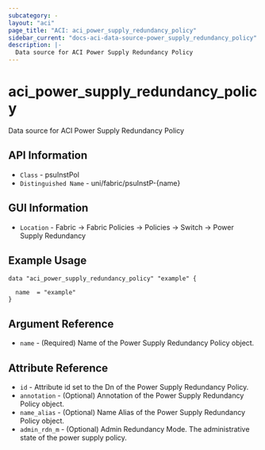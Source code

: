 ```yaml
---
subcategory: -
layout: "aci"
page_title: "ACI: aci_power_supply_redundancy_policy"
sidebar_current: "docs-aci-data-source-power_supply_redundancy_policy"
description: |-
  Data source for ACI Power Supply Redundancy Policy
---
```


# aci_power_supply_redundancy_policy #

Data source for ACI Power Supply Redundancy Policy


## API Information ##

* `Class` - psuInstPol
* `Distinguished Name` - uni/fabric/psuInstP-{name}

## GUI Information ##

* `Location` - Fabric -> Fabric Policies -> Policies -> Switch -> Power Supply Redundancy


## Example Usage ##

```hcl
data "aci_power_supply_redundancy_policy" "example" {

  name  = "example"
}
```

## Argument Reference ##

* `name` - (Required) Name of the Power Supply Redundancy Policy object.

## Attribute Reference ##
* `id` - Attribute id set to the Dn of the Power Supply Redundancy Policy.
* `annotation` - (Optional) Annotation of the Power Supply Redundancy Policy object.
* `name_alias` - (Optional) Name Alias of the Power Supply Redundancy Policy object.
* `admin_rdn_m` - (Optional) Admin Redundancy Mode. The administrative state of the power supply policy.
